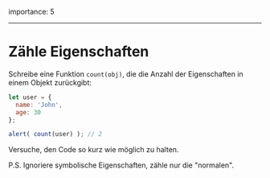 importance: 5

---

# Zähle Eigenschaften

Schreibe eine Funktion `count(obj)`, die die Anzahl der Eigenschaften in einem Objekt zurückgibt:

```js
let user = {
  name: 'John',
  age: 30
};

alert( count(user) ); // 2
```

Versuche, den Code so kurz wie möglich zu halten.

P.S. Ignoriere symbolische Eigenschaften, zähle nur die "normalen".
